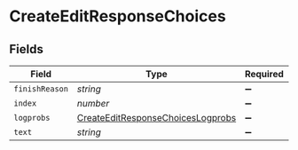 # CreateEditResponseChoices


## Fields

| Field                                                                                         | Type                                                                                          | Required                                                                                      | Description                                                                                   |
| --------------------------------------------------------------------------------------------- | --------------------------------------------------------------------------------------------- | --------------------------------------------------------------------------------------------- | --------------------------------------------------------------------------------------------- |
| `finishReason`                                                                                | *string*                                                                                      | :heavy_minus_sign:                                                                            | N/A                                                                                           |
| `index`                                                                                       | *number*                                                                                      | :heavy_minus_sign:                                                                            | N/A                                                                                           |
| `logprobs`                                                                                    | [CreateEditResponseChoicesLogprobs](../../models/shared/createeditresponsechoiceslogprobs.md) | :heavy_minus_sign:                                                                            | N/A                                                                                           |
| `text`                                                                                        | *string*                                                                                      | :heavy_minus_sign:                                                                            | N/A                                                                                           |